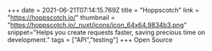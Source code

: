 +++
date = 2021-06-21T07:14:15.769Z
title = "Hoppscotch"
link = "https://hoppscotch.io/"
thumbnail = "https://hoppscotch.io/_nuxt/icons/icon_64x64.9834b3.png"
snippet="Helps you create requests faster, saving precious time on development."
tags = ["API","testing"]
+++
Open Source